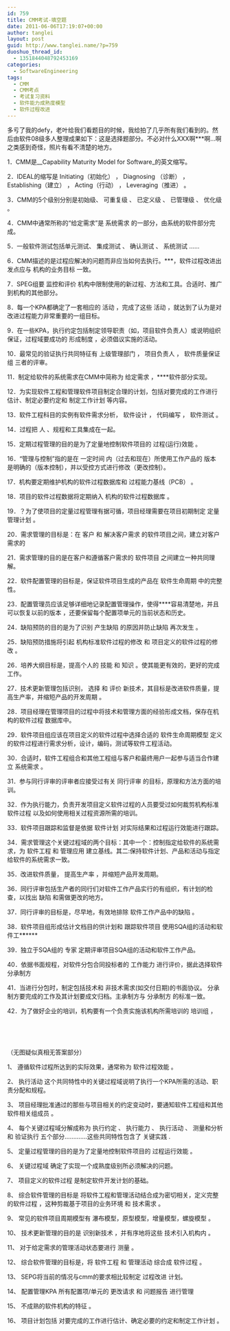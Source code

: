 ```yaml
---
id: 759
title: CMM考试-填空题
date: 2011-06-06T17:19:07+00:00
author: tanglei
layout: post
guid: http://www.tanglei.name/?p=759
duoshuo_thread_id:
  - 1351844048792453169
categories:
  - SoftwareEngineering
tags:
  - CMM
  - CMM考点
  - 考试复习资料
  - 软件能力成熟度模型
  - 软件过程改进
---
```

多亏了我的defy，老叶给我们看题目的时候，我给拍了几乎所有我们看到的。然后由软件08级多人整理成果如下：这是选择题部分。不必对什么XXX啊\***啊&#8230;啊之类感到奇怪，照片有看不清楚的地方。

1．CMM是_\_Capability Maturity Model for Software\_的英文缩写。

2．IDEAL的缩写是 Initiating（初始化） ， Diagnosing （诊断） ， Establishing（建立） ， Acting（行动） ， Leveraging（推进） 。

3．CMM的5个级别分别是初始级、 可重复级 、 已定义级 、 已管理级 、 优化级 。

4．CMM中通常所称的“给定需求”是 系统需求 的一部分，由系统的软件部分完成。

5．一般软件测试包括单元测试、 集成测试 、 确认测试 、 系统测试 ……

6．CMM描述的是过程应解决的问题而非应当如何去执行。\***，软件过程改进出发点应与 机构的业务目标 一致。

7．SPEG组要 监控和评价 机构中限制使用的新过程、方法和工具。合适时、推广到机构的其他部分。

8．每一个KPA都确定了一套相应的 活动 ，完成了这些 活动 ，就达到了认为是对改进过程能力非常重要的一组目标。

9．在一些KPA，执行约定包括制定领导职责（如，项目软件负责人）或说明组织保证，过程域要成功的 形成制度 ，必须倡议实施的活动。

10．最常见的验证执行共同特征有 上级管理部门 ， 项目负责人 ， 软件质量保证组 三者的评审。

11．制定给软件的系统需求在CMM中简称为 给定需求 ，\****软件部分实现。

12．为实现软件工程和管理软件项目制定合理的计划，包括对要完成的工作进行估计、制定必要约定和 制定工作计划 等内容。

13．软件工程科目的实例有软件需求分析， 软件设计 ， 代码编写 ， 软件测试 。

14．过程把 人 、规程和工具集成在一起。

15．定期过程管理的目的是为了定量地控制软件项目的 过程(运行)效能 。

16．“管理与控制”指的是在 一定时间 内（过去和现在）所使用工作产品的 版本 是明确的（版本控制），并以受控方式进行修改（更改控制）。

17．机构要定期维护机构的软件过程数据库和 过程能力基线（PCB） 。

18．项目的软件过程数据将定期纳入 机构的软件过程数据库 。

19．？为了使项目的定量过程管理有据可循，项目经理需要在项目初期制定 定量管理计划 。

20．需求管理的目标是：在 客户 和 解决客户需求 的软件项目之间，建立对客户需求的

21．需求管理的目的是在客户和遵循客户需求的 软件项目 之间建立一种共同理解。

22．软件配置管理的目标是，保证软件项目生成的产品在 软件生命周期 中的完整性。

23．配置管理员应该足够详细地记录配置管理操作，使得\****容易清楚地，并且可以恢复以前的版本 ，还要保留每个配置项单元的当前状态和历史。

24．缺陷预防的目的是为了识别 产生缺陷 的原因并防止缺陷 再次发生 。

25．缺陷预防措施将引起 机构标准软件过程的修改 和 项目定义的软件过程的修改 。

26．培养大纲目标是，提高个人的 技能 和 知识 。使其能更有效的，更好的完成工作。

27．技术更新管理包括识别， 选择 和 评价 新技术，其目标是改进软件质量，提高生产率，并缩短产品的开发周期 。

28．项目经理在管理项目的过程中将技术和管理方面的经验形成文档，保存在机构的软件过程 数据库中。

29．软件项目组应该在项目定义的软件过程中选择合适的 软件生命周期模型 定义的软件过程进行需求分析，设计，编码，测试等软件工程活动。

30．合适时，软件工程组合和其他工程组与客户和最终用户一起参与适当合作建立 系统需求 。

31．参与同行评审的评审者应接受过有关 同行评审 的目标，原理和方法方面的培训。

32．作为执行能力，负责开发项目定义软件过程的人员要受过如何裁剪机构标准软件过程 以及如何使用相关过程资源所需的培训。

33．软件项目跟踪和监督是依据 软件计划 对实际结果和过程运行效能进行跟踪。

34．需求管理这个关键过程域的两个目标：其中一个：控制指定给软件的系统需求，为 软件工程 和 管理应用 建立基线。其二:保持软件计划、产品和活动与指定给软件的系统需求一致。

35．改进软件质量， 提高生产率 ，并缩短产品开发周期。

36．同行评审包括生产者的同行们对软件工作产品实行的有组织，有计划的检查，以找出 缺陷 和需做更改的地方。

37．同行评审的目标是，尽早地，有效地排除 软件工作产品中的缺陷 。

38．软件项目组形成估计文档目的供计划和 跟踪软件项目 使用SQA组的活动和软件工\***\***\****

39．独立于SQA组的 专家 定期评审项目SQA组的活动和软件工作产品。

40．依据书面规程，对软件分包合同投标者的 工作能力 进行评价，据此选择软件分承制方

41．当进行分包时，制定包括技术和 非技术需求(如交付日期)的书面协议。 分承制方要完成的工作及其计划要成文归档。主承制方与 分承制方 的标准一致。

42．为了做好企业的培训，机构要有一个负责实施该机构所需培训的 培训组 ，

&nbsp;

&nbsp;

（无图疑似真相无答案部分）

1、 遵循软件过程所达到的实际效果，通常称为 软件过程效能 。

2、 执行活动 这个共同特性中的关键过程域说明了执行一个KPA所需的活动、职责分配和规程。

3、 项目经理批准通过的那些与项目相关的约定变动时，要通知软件工程组和其他软件相关组成员 。

4、 每个关键过程域分解成称为 执行约定 、 执行能力 、 执行活动 、 测量和分析 和 验证执行 五个部分………….这些共同特性包含了 关键实践 .

5、 定量过程管理的目的是为了定量地控制软件项目的 过程运行效能 。

6、 关键过程域 确定了实现一个成熟度级别所必须解决的问题。

7、 项目定义的软件过程 是制定软件开发计划的基础。

8、 综合软件管理的目标是 将软件工程和管理活动结合成为密切相关，定义完整的软件过程 ，这种剪裁基于项目的业务环境 和 技术需求 。

9、 常见的软件项目周期模型有 瀑布模型，原型模型，增量模型，螺旋模型 。

10、 技术更新管理的目的是 识别新技术 ，并有序地将这些 技术引入机构内 。

11、 对于给定需求的管理活动状态要进行 测量 。

12、 综合软件管理的目标是，将 软件工程 和 管理活动 综合成 软件过程 。

13、 SEPG将当前的情况与cmm的要求相比较制定 过程改进 计划。

14、 配置管理KPA 所有配置项/单元的 更改请求 和 问题报告 进行管理

15、 不成熟的软件机构的特征 。

16、 项目计划包括 对要完成的工作进行估计、确定必要的约定和制定工作计划 。
